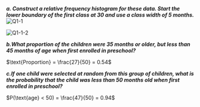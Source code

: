 ***a. Construct a relative frequency histogram for these data. Start the lower boundary of the first class at 30 and use a class width of 5 months.***
![Q1-1](https://github.com/user-attachments/assets/968e69d9-3e02-4c1f-b9f8-2510da1edafb)

![Q1-1-2](https://github.com/user-attachments/assets/c9f041ad-05fc-4506-8725-8b8aad954333)

 ***b.What proportion of the children were 35 months or older, but less than 45 months of age when first enrolled in preschool?***

$\text{Proportion} =  \frac{27}{50} = 0.54$

 ***c.If one child were selected at random from this group of children, what is the probability that the child was less than 50 months old when first enrolled in preschool?***

$P(\text{age} < 50) =  \frac{47}{50} = 0.94$
